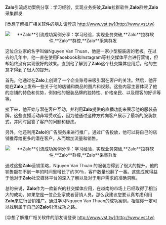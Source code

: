**Zalo**引流成功案例分享：学习经验，实现业务突破,**Zalo**拉群软件,**Zalo**群控,**Zalo**采集群发

[😍想了解推广相关软件的朋友请登录 http://www.vst.tw](http://www.vst.tw)

 <center><img src="https://vst.tw/MP4/tuiguang/png/0.png" alt="**Zalo**引流成功案例分享：学习经验，实现业务突破,**Zalo**拉群软件,**Zalo**群控,**Zalo**采集群发"></center>

这位企业家的名字叫做Nguyen Van Thuan，他是一家小型服装店的老板。在过去的几年中，他一直在使用Facebook和Instagram等社交媒体平台进行营销，但却始终没有实现很好的效果。直到他了解到了**Zalo**这个社交媒体应用后，他的生意才得到了很大的提升。

首先，他通过在**Zalo**上创建了一个企业账号来吸引潜在客户的关注。然后，他开始在**Zalo**上发布一些关于他的店铺和商品的图片和视频。这些内容主要体现了他的店铺的特色和优势，例如他的服装品牌的独特性、价格亲民、以及顾客的好评等等。

接下来，他开始与潜在客户互动，并利用**Zalo**提供的直播功能来展示他的服装品牌。这些直播活动非常受欢迎，因为他通过这种方式向客户展示了最新的服装款式，并同时回答了客户的问题和疑虑。

另外，他还利用**Zalo**的广告服务来进行推广。通过广告投放，他可以将自己的店铺推荐给更多的潜在客户，从而增加流量和销售。

 <center><img src="https://vst.tw/MP4/tuiguang/png/5.png" alt="**Zalo**引流成功案例分享：学习经验，实现业务突破,**Zalo**拉群软件,**Zalo**群控,**Zalo**采集群发"></center>

通过这些**Zalo**营销策略，Nguyen Van Thuan 的服装店得到了很大的提升。他的销售额在不到一年的时间里增长了约30％，客户数量也翻了一番。这些成就得益于他对于**Zalo**社交媒体平台的深入了解以及对于用户需求的准确洞察。

总的来说，**Zalo**作为一款新兴的社交媒体应用，在越南的市场上已经取得了相当大的成功。如果您是一位企业家或者营销人员，那么我建议您要认真考虑利用**Zalo**来进行营销推广。通过学习Nguyen Van Thuan的成功案例，相信你一定可以找到属于自己的**Zalo**引流成功之路。

[😍想了解推广相关软件的朋友请登录 http://www.vst.tw](http://www.vst.tw)




